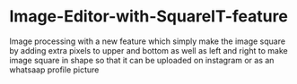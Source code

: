 # Image-Editor-with-SquareIT-feature
Image processing with a new feature which simply make the image square by adding extra pixels to upper and bottom as well as left and right to make image square in shape so that it can be uploaded on instagram or as an whatsaap profile picture   
